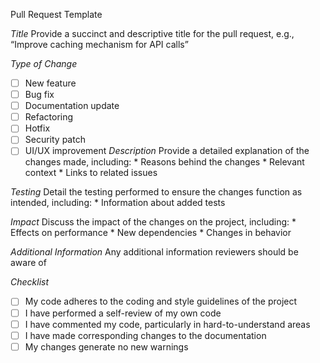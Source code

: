 Pull Request Template

*Title*
Provide a succinct and descriptive title for the pull request, e.g., “Improve caching mechanism for API calls”

*Type of Change*
- [ ] New feature
- [ ] Bug fix
- [ ] Documentation update
- [ ] Refactoring
- [ ] Hotfix
- [ ] Security patch
- [ ] UI/UX improvement
*Description*
Provide a detailed explanation of the changes made, including: * Reasons behind the changes * Relevant context * Links to related issues

*Testing*
Detail the testing performed to ensure the changes function as intended, including: * Information about added tests

*Impact*
Discuss the impact of the changes on the project, including: * Effects on performance * New dependencies * Changes in behavior

*Additional Information*
Any additional information reviewers should be aware of

*Checklist*
- [ ] My code adheres to the coding and style guidelines of the project
- [ ] I have performed a self-review of my own code
- [ ] I have commented my code, particularly in hard-to-understand areas
- [ ] I have made corresponding changes to the documentation
- [ ] My changes generate no new warnings
